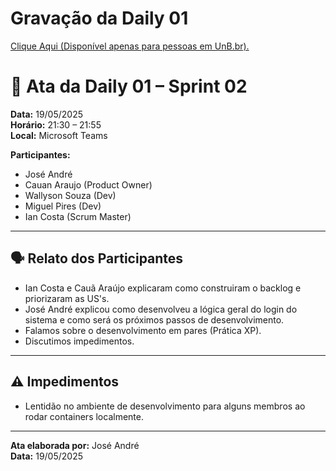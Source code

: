 # Gravação da Daily 01

[Clique Aqui (Disponível apenas para pessoas em UnB.br).](https://unbbr.sharepoint.com/:v:/s/MeuCapilar-Requisitos/EVOeShGZ1_1Kuy7YiGmDOt8BiIabCWBxrnSX6IHQvF1saQ?e=cKcsC0&nav=eyJyZWZlcnJhbEluZm8iOnsicmVmZXJyYWxBcHAiOiJTdHJlYW1XZWJBcHAiLCJyZWZlcnJhbFZpZXciOiJTaGFyZURpYWxvZy1MaW5rIiwicmVmZXJyYWxBcHBQbGF0Zm9ybSI6IldlYiIsInJlZmVycmFsTW9kZSI6InZpZXcifX0%3D)

# 📝 Ata da Daily 01 – Sprint 02

**Data:** 19/05/2025  
**Horário:** 21:30 – 21:55  
**Local:** Microsoft Teams  

**Participantes:**  
- José André  
- Cauan Araujo (Product Owner)   
- Wallyson Souza (Dev)  
- Miguel Pires (Dev)  
- Ian Costa (Scrum Master)  

---

## 🗣️ Relato dos Participantes

- Ian Costa e Cauã Araújo explicaram como construiram o backlog e priorizaram as US's.
- José André explicou como desenvolveu a lógica geral do login do sistema e como será os próximos passos de desenvolvimento.
- Falamos sobre o desenvolvimento em pares (Prática XP).
- Discutimos impedimentos.

---

## ⚠️ Impedimentos

- Lentidão no ambiente de desenvolvimento para alguns membros ao rodar containers localmente.

---

**Ata elaborada por:** José André  
**Data:** 19/05/2025
